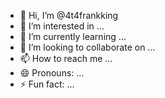 - 👋 Hi, I’m @4t4frankking
- 👀 I’m interested in ...
- 🌱 I’m currently learning ...
- 💞️ I’m looking to collaborate on ...
- 📫 How to reach me ...
- 😄 Pronouns: ...
- ⚡ Fun fact: ...

<!---
4t4frankking/4t4frankking is a ✨ special ✨ repository because its `README.md` (this file) appears on your GitHub profile.
You can click the Preview link to take a look at your changes.
--->

